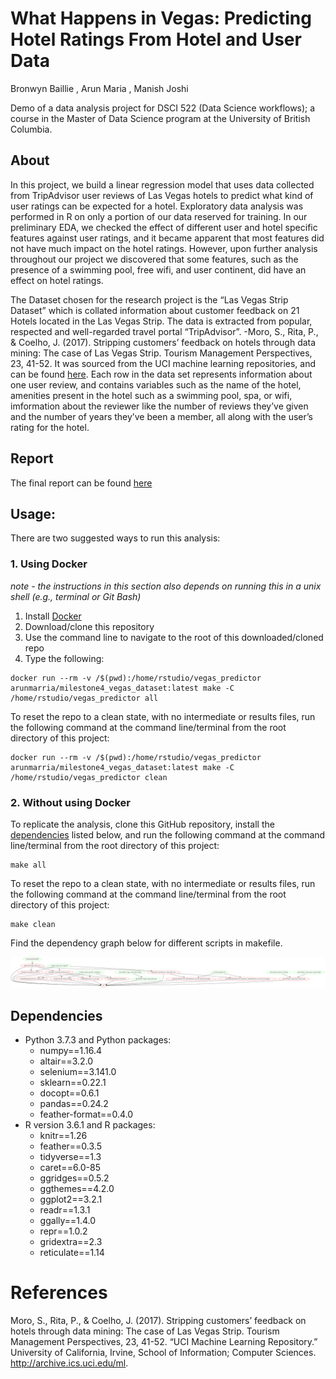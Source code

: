 What Happens in Vegas: Predicting Hotel Ratings From Hotel and User Data
================
Bronwyn Baillie , Arun Maria , Manish Joshi

Demo of a data analysis project for DSCI 522 (Data Science workflows); a
course in the Master of Data Science program at the University of
British Columbia.

## About

In this project, we build a linear regression model that uses data
collected from TripAdvisor user reviews of Las Vegas hotels to predict
what kind of user ratings can be expected for a hotel. Exploratory data
analysis was performed in R on only a portion of our data reserved for
training. In our preliminary EDA, we checked the effect of different
user and hotel specific features against user ratings, and it became
apparent that most features did not have much impact on the hotel
ratings. However, upon further analysis throughout our project we
discovered that some features, such as the presence of a swimming pool,
free wifi, and user continent, did have an effect on hotel ratings.

The Dataset chosen for the research project is the “Las Vegas Strip
Dataset” which is collated information about customer feedback on 21
Hotels located in the Las Vegas Strip. The data is extracted from
popular, respected and well-regarded travel portal “TripAdvisor”. -Moro,
S., Rita, P., & Coelho, J. (2017). Stripping customers’ feedback on
hotels through data mining: The case of Las Vegas Strip. Tourism
Management Perspectives, 23, 41-52. It was sourced from the UCI machine
learning repositories, and can be found
[here](https://archive.ics.uci.edu/ml/datasets/Las+Vegas+Strip). Each
row in the data set represents information about one user review, and
contains variables such as the name of the hotel, amenities present in
the hotel such as a swimming pool, spa, or wifi, imformation about the
reviewer like the number of reviews they’ve given and the number of
years they’ve been a member, all along with the user’s rating for the
hotel.

## Report

The final report can be found [here](docs/Vegas_strip_data_report.md)

## Usage:

There are two suggested ways to run this analysis:

### 1\. Using Docker

*note - the instructions in this section also depends on running this in
a unix shell (e.g., terminal or Git Bash)*

1.  Install [Docker](https://www.docker.com/get-started)
2.  Download/clone this repository
3.  Use the command line to navigate to the root of this
    downloaded/cloned repo
4.  Type the
    following:

<!-- end list -->

    docker run --rm -v /$(pwd):/home/rstudio/vegas_predictor  arunmarria/milestone4_vegas_dataset:latest make -C /home/rstudio/vegas_predictor all

To reset the repo to a clean state, with no intermediate or results
files, run the following command at the command line/terminal from the
root directory of this
    project:

    docker run --rm -v /$(pwd):/home/rstudio/vegas_predictor  arunmarria/milestone4_vegas_dataset:latest make -C /home/rstudio/vegas_predictor clean

### 2\. Without using Docker

To replicate the analysis, clone this GitHub repository, install the
[dependencies](#dependencies) listed below, and run the following
command at the command line/terminal from the root directory of this
project:

    make all

To reset the repo to a clean state, with no intermediate or results
files, run the following command at the command line/terminal from the
root directory of this project:

    make clean

Find the dependency graph below for different scripts in makefile.

![](img/graph.png)

## Dependencies

  - Python 3.7.3 and Python packages:
      - numpy==1.16.4
      - altair==3.2.0
      - selenium==3.141.0
      - sklearn==0.22.1
      - docopt==0.6.1
      - pandas==0.24.2
      - feather-format==0.4.0
  - R version 3.6.1 and R packages:
      - knitr==1.26
      - feather==0.3.5
      - tidyverse==1.3
      - caret==6.0-85
      - ggridges==0.5.2
      - ggthemes==4.2.0
      - ggplot2==3.2.1
      - readr==1.3.1
      - ggally==1.4.0
      - repr==1.0.2
      - gridextra==2.3
      - reticulate==1.14

# References

Moro, S., Rita, P., & Coelho, J. (2017). Stripping customers’ feedback
on hotels through data mining: The case of Las Vegas Strip. Tourism
Management Perspectives, 23, 41-52. “UCI Machine Learning Repository.”
University of California, Irvine, School of Information; Computer
Sciences. <http://archive.ics.uci.edu/ml>.
